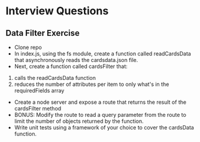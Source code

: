 # Interview Questions

## Data Filter Exercise
* Clone repo
* In index.js, using the fs module, create a function called readCardsData that asynchronously reads the cardsdata.json file.
* Next, create a function called cardsFilter that:
1. calls the readCardsData function
2. reduces the number of attributes per item to only what's in the requiredFields array
* Create a node server and expose a route that returns the result of the cardsFilter method
* BONUS:  Modify the route to read a query parameter from the route to limit the number of objects returned by the function.
* Write unit tests using a framework of your choice to cover the cardsData function.
